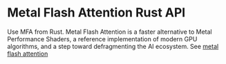 # Metal Flash Attention Rust API

Use MFA from Rust.
Metal Flash Attention is a faster alternative to Metal Performance Shaders, a reference implementation of modern GPU
algorithms,
and a step toward defragmenting the AI ecosystem.
See [metal flash attention](https://github.com/philipturner/metal-flash-attention)
